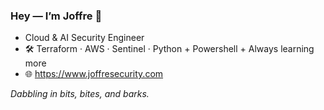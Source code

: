 ### Hey — I’m Joffre 👋
* Cloud & AI Security Engineer  
* 🛠️ Terraform · AWS · Sentinel · Python + Powershell + Always learning more 
* 🌐 https://www.joffresecurity.com  

_Dabbling in bits, bites, and barks._
